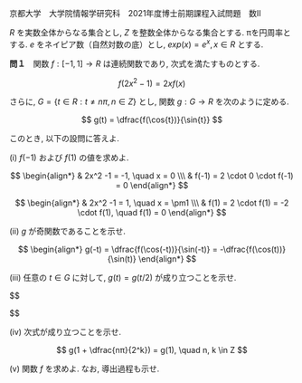 京都大学　大学院情報学研究科　2021年度博士前期課程入試問題　数II

$R$ を実数全体からなる集合とし, $Z$ を整数全体からなる集合とする. πを円周率とする.
$e$ をネイピア数（自然対数の底）とし, $exp(x) = e^x, x \in R$ とする.

**問１**　関数 $f: [-1, 1] \to R$ は連続関数であり, 次式を満たすものとする.

$$
    f(2x^2 - 1) = 2xf(x)
$$

さらに, $G = \{t \in R: t \ne nπ, n \in Z\}$ とし, 関数 $g: G \to R$ を次のように定める.

$$
    g(t) = \dfrac{f(\cos{t})}{\sin{t}}
$$

このとき, 以下の設問に答えよ.

(i) $f(-1)$ および $f(1)$ の値を求めよ.

$$
    \begin{align*}
        & 2x^2 -1 = -1, \quad x = 0 \\\
        & f(-1) = 2 \cdot 0 \cdot f(-1) = 0
    \end{align*}
$$

$$
    \begin{align*}
        & 2x^2 -1 = 1, \quad x = \pm1 \\\
        & f(1) = 2 \cdot f(1) = -2 \cdot f(1), \quad f(1) = 0
    \end{align*}
$$

(ii) $g$ が奇関数であることを示せ.

$$
    \begin{align*}
        g(-t) = \dfrac{f(\cos(-t))}{\sin(-t)} = -\dfrac{f(\cos(t))}{\sin(t)}
    \end{align*}
$$

(iii) 任意の $t \in G$ に対して, $g(t) = g(t/2)$ が成り立つことを示せ.

$$
    
$$

(iv) 次式が成り立つことを示せ.

$$
    g(1 + \dfrac{nπ}{2^k}) = g(1), \quad n, k \in Z
$$

(v) 関数 $f$ を求めよ. なお, 導出過程も示せ.

